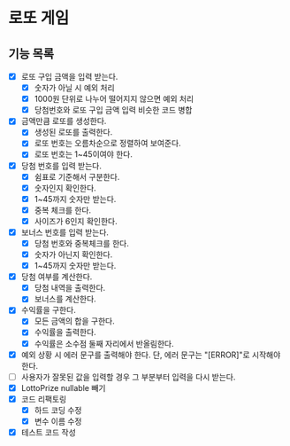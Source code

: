 # 로또 게임

## 기능 목록

- [x]  로또 구입 금액을 입력 받는다.
    - [x]  숫자가 아닐 시 예외 처리
    - [x]  1000원 단위로 나누어 떨어지지 않으면 예외 처리
    - [x] 당첨번호와 로또 구입 금액 입력 비슷한 코드 병합
- [x] 금액만큼 로또를 생성한다.
    - [x] 생성된 로또를 출력한다.
    - [x] 로또 번호는 오름차순으로 정렬하여 보여준다.
    - [x] 로또 번호는 1~45이여야 한다.
- [x]  당첨 번호를 입력 받는다.
    - [x]  쉼표로 기준해서 구분한다.
    - [x]  숫자인지 확인한다.
    - [x]  1~45까지 숫자만 받는다.
    - [x]  중복 체크를 한다.
    - [x]  사이즈가 6인지 확인한다.
- [x]  보너스 번호를 입력 받는다.
    - [x]  당첨 번호와 중복체크를 한다.
    - [x]  숫자가 아닌지 확인한다.
    - [x]  1~45까지 숫자만 받는다.
- [x]  당첨 여부를 계산한다.
    - [x] 당첨 내역을 출력한다.
    - [x] 보너스를 계산한다.
- [x] 수익률을 구한다.
    - [x] 모든 금액의 합을 구한다.
    - [x] 수익률을 출력한다.
    - [x] 수익률은 소수점 둘째 자리에서 반올림한다.
- [x] 예외 상황 시 에러 문구를 출력해야 한다. 단, 에러 문구는 "[ERROR]"로 시작해야 한다.
- [ ] 사용자가 잘못된 값을 입력할 경우 그 부분부터 입력을 다시 받는다.
- [x] LottoPrize nullable 빼기
- [x] 코드 리팩토링
  - [x] 하드 코딩 수정
  - [x] 변수 이름 수정
- [x] 테스트 코드 작성
